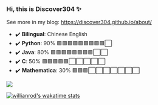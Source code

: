 ### Hi, this is Discover304 ✨ 

See more in my blog: https://discover304.github.io/about/

- ✔️ **Bilingual**: Chinese English
- ✔️ **Python**: 90%      🟩🟩🟩🟩🟩🟩🟩🟩🟩⬜
- ✔️ **Java**: 80%        🟩🟩🟩🟩🟩🟩🟩🟩⬜⬜
- ✔️ **C**: 50%           🟩🟩🟩🟩🟩⬜⬜⬜⬜⬜
- ✔️ **Mathematica**: 30% 🟩🟩🟩⬜⬜⬜⬜⬜⬜⬜

[![](https://github-readme-stats.vercel.app/api?username=discover304&theme=light&count_private=true)](https://github.com/Discover304)

[![willianrod's wakatime stats](https://github-readme-stats.vercel.app/api/wakatime?username=Discover304)](https://wakatime.com/dashboard)

<!--
**Discover304/Discover304** is a ✨ _special_ ✨ repository because its `README.md` (this file) appears on your GitHub profile.

Here are some ideas to get you started:

- 🔭 I’m currently working on ...
- 🌱 I’m currently learning ...
- 👯 I’m looking to collaborate on ...
- 🤔 I’m looking for help with ...
- 💬 Ask me about ...
- 📫 How to reach me: ...
- 😄 Pronouns: ...
- ⚡ Fun fact: ...
-->
